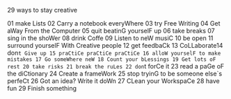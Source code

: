 29 ways to stay creative

01 make Lists 02 Carry a notebook everyWhere 03 try Free Writing 04 Get aWay From the Computer 05 quit beatinG yourselF up 06 take breaks 07 sing in the shoWer 08 drink Coffe 09 Listen to neW musiC 10 be open 11 surround yourselF With Creative people 12 get feedbaCk 13 CoLLaborate14 don`t Give up 15 praCtiCe praCtiCe praCtiCe 16 alloW yourselF to make mistakes 17 Go someWhere neW 18 Count your bLessings 19 Get lots oF rest 20 take risks 21 break the ruLes 22 don`t forCe it 23 read a paGe oF the diCtionary 24 Create a frameWork 25 stop tryinG to be someone else`s perfeCt 26 Got an idea? Write it doWn 27 CLean your WorkspaCe 28 have fun 29 Finish something

